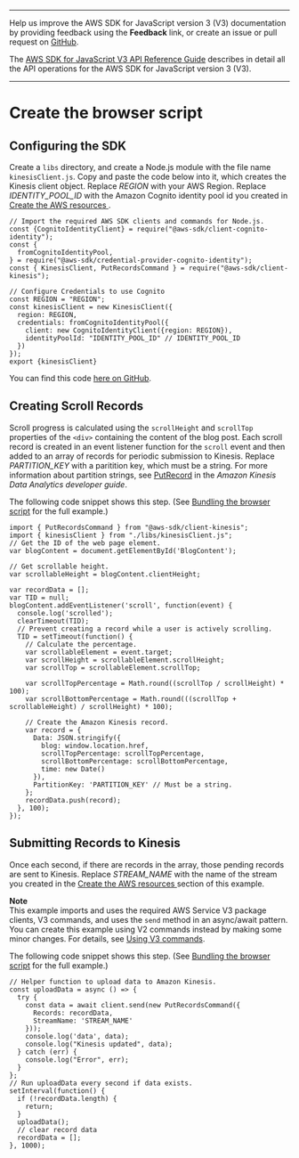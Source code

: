 --------

Help us improve the AWS SDK for JavaScript version 3 \(V3\) documentation by providing feedback using the **Feedback** link, or create an issue or pull request on [GitHub](https://github.com/awsdocs/aws-sdk-for-javascript-v3)\.

 The [AWS SDK for JavaScript V3 API Reference Guide](https://docs.aws.amazon.com/AWSJavaScriptSDK/v3/latest/index.html) describes in detail all the API operations for the AWS SDK for JavaScript version 3 \(V3\)\.

--------

# Create the browser script<a name="kinesis-page-scrolling-browser-script"></a>

## Configuring the SDK<a name="kinesis-page-scrolling-configure-sdk"></a>

Create a `libs` directory, and create a Node\.js module with the file name `kinesisClient.js`\. Copy and paste the code below into it, which creates the Kinesis client object\. Replace *REGION* with your AWS Region\. Replace *IDENTITY\_POOL\_ID* with the Amazon Cognito identity pool id you created in [Create the AWS resources ](kinesis-page-scrolling-provision-resources.md)\.

```
// Import the required AWS SDK clients and commands for Node.js.
const {CognitoIdentityClient} = require("@aws-sdk/client-cognito-identity");
const {
  fromCognitoIdentityPool,
} = require("@aws-sdk/credential-provider-cognito-identity");
const { KinesisClient, PutRecordsCommand } = require("@aws-sdk/client-kinesis");

// Configure Credentials to use Cognito
const REGION = "REGION";
const kinesisClient = new KinesisClient({
  region: REGION,
  credentials: fromCognitoIdentityPool({
    client: new CognitoIdentityClient({region: REGION}),
    identityPoolId: "IDENTITY_POOL_ID" // IDENTITY_POOL_ID
  })
});
export {kinesisClient}
```

You can find this code [here on GitHub](https://github.com/awsdocs/aws-doc-sdk-examples/blob/master/javascriptv3/example_code/kinesis/src/libs/kinesisClient.js)\.

## Creating Scroll Records<a name="kinesis-page-scrolling-create-records"></a>

Scroll progress is calculated using the `scrollHeight` and `scrollTop` properties of the `<div>` containing the content of the blog post\. Each scroll record is created in an event listener function for the `scroll` event and then added to an array of records for periodic submission to Kinesis\. Replace *PARTITION\_KEY* with a paritition key, which must be a string\. For more information about partition strings, see [PutRecord](https://docs.aws.amazon.com/kinesis/latest/APIReference/API_PutRecord.html) in the *Amazon Kinesis Data Analytics developer guide*\.

The following code snippet shows this step\. \(See [Bundling the browser script](kinesis-page-scrolling-full.md) for the full example\.\)

```
import { PutRecordsCommand } from "@aws-sdk/client-kinesis";
import { kinesisClient } from "./libs/kinesisClient.js";
// Get the ID of the web page element.
var blogContent = document.getElementById('BlogContent');

// Get scrollable height.
var scrollableHeight = blogContent.clientHeight;

var recordData = [];
var TID = null;
blogContent.addEventListener('scroll', function(event) {
  console.log('scrolled');
  clearTimeout(TID);
  // Prevent creating a record while a user is actively scrolling.
  TID = setTimeout(function() {
    // Calculate the percentage.
    var scrollableElement = event.target;
    var scrollHeight = scrollableElement.scrollHeight;
    var scrollTop = scrollableElement.scrollTop;

    var scrollTopPercentage = Math.round((scrollTop / scrollHeight) * 100);
    var scrollBottomPercentage = Math.round(((scrollTop + scrollableHeight) / scrollHeight) * 100);

    // Create the Amazon Kinesis record.
    var record = {
      Data: JSON.stringify({
        blog: window.location.href,
        scrollTopPercentage: scrollTopPercentage,
        scrollBottomPercentage: scrollBottomPercentage,
        time: new Date()
      }),
      PartitionKey: 'PARTITION_KEY' // Must be a string.
    };
    recordData.push(record);
  }, 100);
});
```

## Submitting Records to Kinesis<a name="kinesis-page-scrolling-submit-records"></a>

Once each second, if there are records in the array, those pending records are sent to Kinesis\. Replace *STREAM\_NAME* with the name of the stream you created in the [Create the AWS resources ](kinesis-page-scrolling-provision-resources.md) section of this example\.

**Note**  
This example imports and uses the required AWS Service V3 package clients, V3 commands, and uses the `send` method in an async/await pattern\. You can create this example using V2 commands instead by making some minor changes\. For details, see [Using V3 commands](welcome.md#using_v3_commands)\.

The following code snippet shows this step\. \(See [Bundling the browser script](kinesis-page-scrolling-full.md) for the full example\.\)

```
// Helper function to upload data to Amazon Kinesis.
const uploadData = async () => {
  try {
    const data = await client.send(new PutRecordsCommand({
      Records: recordData,
      StreamName: 'STREAM_NAME'
    }));
    console.log('data', data);
    console.log("Kinesis updated", data);
  } catch (err) {
    console.log("Error", err);
  }
};
// Run uploadData every second if data exists.
setInterval(function() {
  if (!recordData.length) {
    return;
  }
  uploadData();
  // clear record data
  recordData = [];
}, 1000);
```